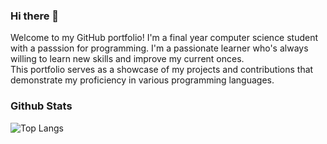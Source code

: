 ### Hi there 👋

<!--
**Snowyz3/Snowyz3** is a ✨ _special_ ✨ repository because its `README.md` (this file) appears on your GitHub profile.

Here are some ideas to get you started:

- 🔭 I’m currently working on ...
- 🌱 I’m currently learning ...
- 👯 I’m looking to collaborate on ...
- 🤔 I’m looking for help with ...
- 💬 Ask me about ...
- 📫 How to reach me: ...
- 😄 Pronouns: ...
- ⚡ Fun fact: ...
[![Snowyz3's GitHub stats](https://github-readme-stats.vercel.app/api?username=Snowyz3)](https://github.com/Snowyz3/github-readme-stats)
-->
Welcome to my GitHub portfolio! I'm a final year computer science student with a passsion for programming. I'm a passionate learner who's always willing to learn new skills and improve my current onces.  
This portfolio serves as a showcase of my projects and contributions that demonstrate my proficiency in various programming languages.

### Github Stats  
![Top Langs](https://github-readme-stats.vercel.app/api/top-langs/?username=Snowyz3&layout=compact)
